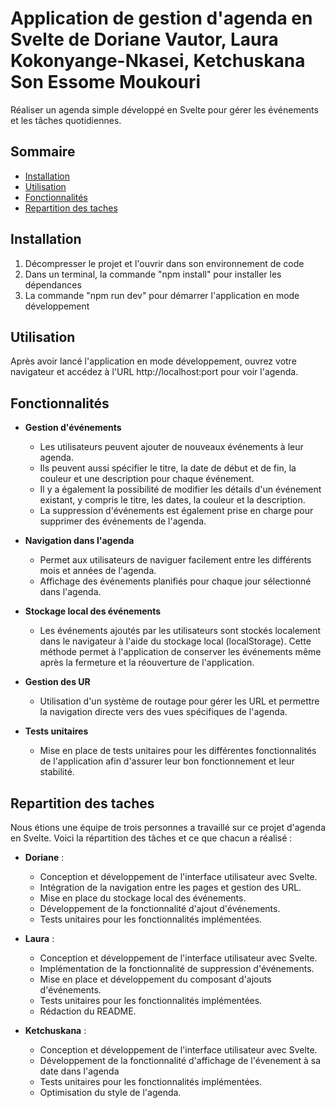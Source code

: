# Application de gestion d'agenda en Svelte de Doriane Vautor, Laura Kokonyange-Nkasei, Ketchuskana Son Essome Moukouri

Réaliser un agenda simple développé en Svelte pour gérer les événements et les tâches quotidiennes.

## Sommaire

- [Installation](#installation)
- [Utilisation](#utilisation)
- [Fonctionnalités](#fonctionnalités)
- [Repartition des taches](#repartition-des-taches)

## Installation

1. Décompresser le projet et l'ouvrir dans son environnement de code
2. Dans un terminal, la commande "npm install" pour installer les dépendances
3. La commande "npm run dev" pour démarrer l'application en mode développement

## Utilisation

Après avoir lancé l'application en mode développement, ouvrez votre navigateur et accédez à l'URL http://localhost:port pour voir l'agenda.

## Fonctionnalités

- **Gestion d'événements**

    - Les utilisateurs peuvent ajouter de nouveaux événements à leur agenda.
    - Ils peuvent aussi spécifier le titre, la date de début et de fin, la couleur et une description pour chaque événement.
    - Il y a également la possibilité de modifier les détails d'un événement existant, y compris le titre, les dates, la couleur et la description.
    - La suppression d'événements est également prise en charge pour supprimer des événements de l'agenda.

- **Navigation dans l'agenda**

    - Permet aux utilisateurs de naviguer facilement entre les différents mois et années de l'agenda.
    - Affichage des événements planifiés pour chaque jour sélectionné dans l'agenda.


- **Stockage local des événements**

    - Les événements ajoutés par les utilisateurs sont stockés localement dans le navigateur à l'aide du stockage local (localStorage).
    Cette méthode permet à l'application de conserver les événements même après la fermeture et la réouverture de l'application.

- **Gestion des UR**

    - Utilisation d'un système de routage pour gérer les URL et permettre la navigation directe vers des vues spécifiques de l'agenda.

- **Tests unitaires**

    - Mise en place de tests unitaires pour les différentes fonctionnalités de l'application afin d'assurer leur bon fonctionnement et leur stabilité.

## Repartition des taches 

Nous étions une équipe de trois personnes a travaillé sur ce projet d'agenda en Svelte. Voici la répartition des tâches et ce que chacun a réalisé :

- **Doriane** :
  - Conception et développement de l'interface utilisateur avec Svelte.
  - Intégration de la navigation entre les pages et gestion des URL. 
  - Mise en place du stockage local des événements.
  - Développement de la fonctionnalité d'ajout d'événements.
  - Tests unitaires pour les fonctionnalités implémentées.

- **Laura** :
  - Conception et développement de l'interface utilisateur avec Svelte.
  - Implémentation de la fonctionnalité de suppression d'événements.
  - Mise en place et développement du composant d'ajouts d'événements.
  - Tests unitaires pour les fonctionnalités implémentées.
  - Rédaction du README.

- **Ketchuskana** :
  - Conception et développement de l'interface utilisateur avec Svelte.
  - Développement de la fonctionnalité d'affichage de l'évenement à sa date dans l'agenda
  - Tests unitaires pour les fonctionnalités implémentées.
  - Optimisation du style de l'agenda.
  
